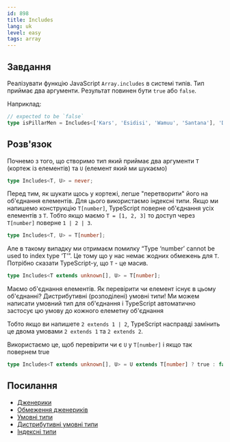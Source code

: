 ```yaml
---
id: 898
title: Includes
lang: uk
level: easy
tags: array
---
```


## Завдання

Реалізувати функцію JavaScript `Array.includes` в системі типів.
Тип приймає два аргументи. Результат повинен бути `true` або `false`.

Наприклад:

```typescript
// expected to be `false`
type isPillarMen = Includes<['Kars', 'Esidisi', 'Wamuu', 'Santana'], 'Dio'>
```

## Розв'язок

Почнемо з того, що створимо тип який приймає два аргументи `T` (кортеж із елементів) та `U` (елемент який ми шукаємо)

```typescript
type Includes<T, U> = never;
```

Перед тим, як шукати щось у кортежі, легше "перетворити" його на об'єднання елементів.
Для цього використаємо індексні типи.
Якщо ми напишемо конструкцію `T[number]`, TypeScript поверне об'єднання усіх елементів з `T`. Тобто якщо маємо `T = [1, 2, 3]` то доступ через `T[number]` поверне `1 | 2 | 3`.

```typescript
type Includes<T, U> = T[number];
```

Але в такому випадку ми отримаєм помилку “Type ‘number’ cannot be used to index type ‘T’”. Це тому що у нас немає жодних обмежень для `T`. Потрібно сказати TypeScript-у, що `T` - це масив.

```typescript
type Includes<T extends unknown[], U> = T[number];
```

Маємо об'єднання елементів.
Як перевірити чи елемент існує в цьому об'єднанні? Дистрибутивні (розподілені) умовні типи! Ми можем написати умовний тип для об'єднання і TypeScript автоматично застосує цю умову до кожного елеметну об'єднання

Тобто якщо ви напишете `2 extends 1 | 2`, TypeScript насправді замінить це двома умовами `2 extends 1` та `2 extends 2`.

Використаємо це, щоб перевірити чи є `U` у `T[number]` і якщо так повернем true

```typescript
type Includes<T extends unknown[], U> = U extends T[number] ? true : false;
```

## Посилання

- [Дженерики](https://www.typescriptlang.org/docs/handbook/generics.html)
- [Обмеження дженериків](https://www.typescriptlang.org/docs/handbook/generics.html#generic-constraints)
- [Умовні типи](https://www.typescriptlang.org/docs/handbook/advanced-types.html#conditional-types)
- [Дистрибутивні умовні типи](https://www.typescriptlang.org/docs/handbook/advanced-types.html#distributive-conditional-types)
- [Індексні типи](https://www.typescriptlang.org/docs/handbook/advanced-types.html#index-types)